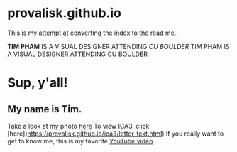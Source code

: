 # provalisk.github.io

This is my attempt at converting the index to the read me..

**TIM PHAM** IS A VISUAL DESIGNER ATTENDING *CU BOULDER*
TIM PHAM IS A VISUAL DESIGNER ATTENDING CU BOULDER

# Sup, y'all!
## My name is Tim.
Take a look at my photo [here](https://provalisk.github.io/img/Tim.jpg)
To view ICA3, click [here])https://provalisk.github.io/ica3/letter-text.html)
If you really want to get to know me, this is my favorite [YouTube video](https://youtu.be/G9TdA8d5aaU)
